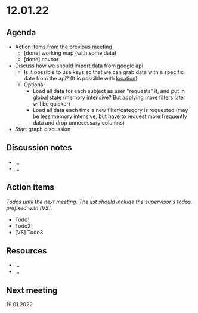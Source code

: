 # 12.01.22

## Agenda

  * Action items from the previous meeting
    - [done] working map (with some data)
    - [done] navbar
  * Discuss how we should import data from google api
    - Is it possible to use keys so that we can grab data with a specific date from the api? 
    (It is possible with [location](https://github.com/GoogleCloudPlatform/covid-19-open-data#use-the-data))
    - Options:
      - Load all data for each subject as user "requests" it, and put in global state (memory intensive? But applying more filters later will be quicker)
      - Load all data each time a new filter/category is requested (may be less memory intensive, but have to request more frequently data and drop unnecessary columns)
  * Start graph discussion

## Discussion notes


  * ...
  * ...


## Action items

_Todos until the next meeting. The list should include the supervisor's todos, prefixed with [VS]._

  * Todo1
  * Todo2
  * [VS] Todo3

## Resources 
  * ...
  * ...

## Next meeting
19.01.2022